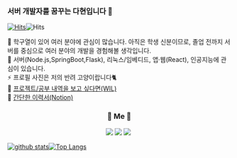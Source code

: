### 서버 개발자를 꿈꾸는 다현입니다 👋

[![Hits](https://hits.seeyoufarm.com/api/count/incr/badge.svg?url=https%3A%2F%2Fgithub.com%2Fdefwdahyun0&count_bg=%2379C83D&title_bg=%23555555&icon=&icon_color=%23E7E7E7&title=hits&edge_flat=false)](https://hits.seeyoufarm.com)![Hits](https://img.shields.io/github/followers/defwdahyun0?label=Follow)

🔭 학구열이 있어 여러 분야에 관심이 많습니다. 아직은 학생 신분이므로, 졸업 전까지 서버를 중심으로 여러 분야의 개발을 경험해볼 생각입니다. <br>
🌱 서버(Node.js,SpringBoot,Flask), 리눅스/임베디드, 앱·웹(React), 인공지능에 관심이 있습니다. <br>
⚡ 프로필 사진은 저의 반려 고양이랍니다🐈  <br>
🤔 [프로젝트/공부 내역을 보고 싶다면(WIL)](https://github.com/defwdahyun0/WIL) <br>
💁 [간단한 이력서(Notion)](https://www.notion.so/Resume-07a1f07286594a7bbeb296d2678e5f92) <br>


<h3 align="center">🍒 Me 🍒 </h3>
<p align="center">
  <a href="mailto:wdh112139@gmail.com"><img src="https://img.shields.io/badge/Gmail-d14836?style=flat-square&logo=Gmail&logoColor=white&link=wdh112139@gmail.com"/></a>
  <a href="https://defwdahyun0.github.io/"><img src="http://img.shields.io/badge/-TIL%20Blog-yellow?style=flat-square&logo=github&link=https://defwdahyun0.github.io/"/></a>
  <a href="https://nali.tistory.com/"><img src="http://img.shields.io/badge/-Tech%20Blog-green?style=flat-square&logo=github&link=https://nali.tistory.com/"/></a>&nbsp
</p>

[![github stats](https://github-readme-stats.vercel.app/api?username=defwdahyun0&show_icons=true&hide_border=true)](https://github.com/defwdahyun0)[![Top Langs](https://github-readme-stats.vercel.app/api/top-langs/?username=defwdahyun0&layout=compact)](https://github.com/defwdahyun0)
